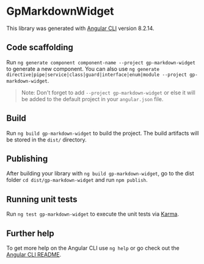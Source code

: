# GpMarkdownWidget

This library was generated with [Angular CLI](https://github.com/angular/angular-cli) version 8.2.14.

## Code scaffolding

Run `ng generate component component-name --project gp-markdown-widget` to generate a new component. You can also use `ng generate directive|pipe|service|class|guard|interface|enum|module --project gp-markdown-widget`.
> Note: Don't forget to add `--project gp-markdown-widget` or else it will be added to the default project in your `angular.json` file. 

## Build

Run `ng build gp-markdown-widget` to build the project. The build artifacts will be stored in the `dist/` directory.

## Publishing

After building your library with `ng build gp-markdown-widget`, go to the dist folder `cd dist/gp-markdown-widget` and run `npm publish`.

## Running unit tests

Run `ng test gp-markdown-widget` to execute the unit tests via [Karma](https://karma-runner.github.io).

## Further help

To get more help on the Angular CLI use `ng help` or go check out the [Angular CLI README](https://github.com/angular/angular-cli/blob/master/README.md).
